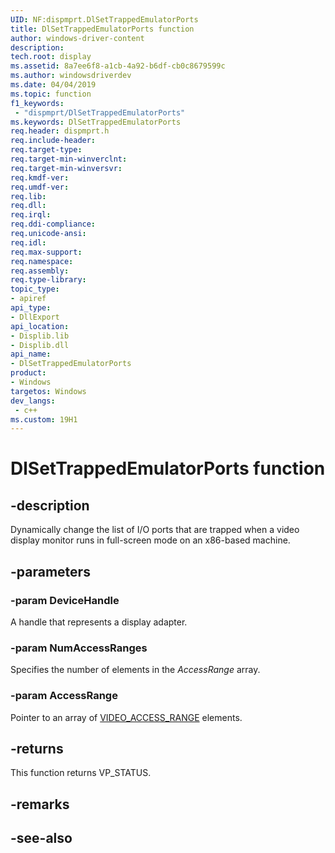 ```yaml
---
UID: NF:dispmprt.DlSetTrappedEmulatorPorts
title: DlSetTrappedEmulatorPorts function
author: windows-driver-content
description: 
tech.root: display
ms.assetid: 8a7ee6f8-a1cb-4a92-b6df-cb0c8679599c
ms.author: windowsdriverdev
ms.date: 04/04/2019 
ms.topic: function
f1_keywords:
 - "dispmprt/DlSetTrappedEmulatorPorts"
ms.keywords: DlSetTrappedEmulatorPorts
req.header: dispmprt.h
req.include-header:
req.target-type:
req.target-min-winverclnt: 
req.target-min-winversvr:
req.kmdf-ver:
req.umdf-ver:
req.lib:
req.dll:
req.irql: 
req.ddi-compliance:
req.unicode-ansi:
req.idl:
req.max-support:
req.namespace:
req.assembly:
req.type-library: 
topic_type: 
- apiref
api_type: 
- DllExport
api_location: 
- Displib.lib
- Displib.dll
api_name: 
- DlSetTrappedEmulatorPorts
product: 
- Windows
targetos: Windows
dev_langs:
 - c++
ms.custom: 19H1
---
```


# DlSetTrappedEmulatorPorts function


## -description

Dynamically change the list of I/O ports that are trapped when a video display monitor runs in full-screen mode on an x86-based machine.

## -parameters

### -param DeviceHandle

A handle that represents a display adapter.

### -param NumAccessRanges

Specifies the number of elements in the *AccessRange* array.

### -param AccessRange

Pointer to an array of [VIDEO_ACCESS_RANGE](https://docs.microsoft.com/windows-hardware/drivers/ddi/video/ns-video-_video_access_range) elements.


## -returns

This function returns VP_STATUS.

## -remarks

## -see-also
